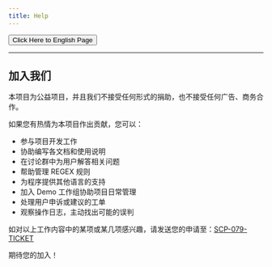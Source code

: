 ```yaml
---
title: Help
---
```


<link rel="stylesheet" href="/css/chinese.css">
<button onmouseover="PlaySound('totop1')" onmouseout="StopSound('totop1')" onclick="window.location.href = '/help/';" class="en">Click Here to English Page</button>

---

## 加入我们

本项目为公益项目，并且我们不接受任何形式的捐助，也不接受任何广告、商务合作。

如果您有热情为本项目作出贡献，您可以：

- 参与项目开发工作
- 协助编写各文档和使用说明
- 在讨论群中为用户解答相关问题
- 帮助管理 REGEX 规则
- 为程序提供其他语言的支持
- 加入 Demo 工作组协助项目日常管理
- 处理用户申诉或建议的工单
- 观察操作日志，主动找出可能的误判

如对以上工作内容中的某项或某几项感兴趣，请发送您的申请至：[SCP-079-TICKET](https://t.me/SCP_079_TICKET_BOT)

期待您的加入！

<audio src="/audio/door/dooropenpage.ogg" autoplay></audio>
